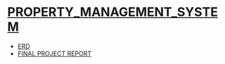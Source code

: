 
# [PROPERTY_MANAGEMENT_SYSTEM](https://github.com/Tahsin000/DATABASE_MANAGEMENT_SYSTEM/tree/main/PROPERTY_MANAGEMENT_SYSTEM)
- [ERD](https://github.com/Tahsin000/DATABASE_MANAGEMENT_SYSTEM/blob/main/PROPERTY_MANAGEMENT_SYSTEM/ERD/ERD.pdf)
- [FINAL PROJECT REPORT](https://tahsin000.github.io/DATABASE_MANAGEMENT_SYSTEM/PROPERTY_MANAGEMENT_SYSTEM/FINAL%20PROJECT%20REPORT/MAIN_PROJECT.html)
